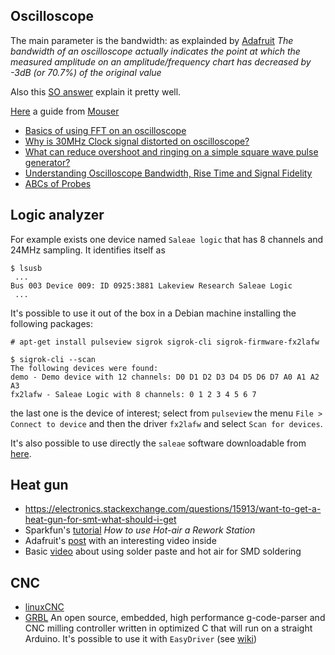 ## Oscilloscope

The main parameter is the bandwidth: as explainded by [Adafruit](https://blog.adafruit.com/2012/01/27/why-oscilloscope-bandwidth-matters/)
*The bandwidth of an oscilloscope actually indicates the point at which
the measured amplitude on an amplitude/frequency chart has decreased by
-3dB (or 70.7%) of the original value*

Also this [SO answer](http://electronics.stackexchange.com/questions/8565/oscilloscope-bandwidth-whats-it-all-about) explain it pretty well.

[Here](Datasheets/Tektronix12_things_to_consider1.pdf) a guide from [Mouser](http://www.mouser.com/pdfdocs/Tektronix12_things_to_consider1.pdf)

 - [Basics of using FFT on an oscilloscope](https://www.youtube.com/watch?v=oRf-IpG6XAw)
 - [Why is 30MHz Clock signal distorted on oscilloscope?](https://electronics.stackexchange.com/questions/334082/why-is-30mhz-clock-signal-distorted-on-oscilloscope)
 - [What can reduce overshoot and ringing on a simple square wave pulse generator?](https://electronics.stackexchange.com/questions/79717/what-can-reduce-overshoot-and-ringing-on-a-simple-square-wave-pulse-generator/)
 - [Understanding Oscilloscope Bandwidth, Rise Time and Signal Fidelity](https://www.ece.ubc.ca/~robertor/Links_files/Files/TEK-Understanding-Scope-BW-tr-Fidelity.pdf)
 - [ABCs of Probes](http://web.mit.edu/6.101/www/reference/ABCprobes_s.pdf)

## Logic analyzer

For example exists one device named ``Saleae logic`` that has 8 channels and 24MHz sampling.
It identifies itself as

```
$ lsusb
 ...
Bus 003 Device 009: ID 0925:3881 Lakeview Research Saleae Logic
 ...
```

It's possible to use it out of the box in a Debian machine installing the
following packages:

```
# apt-get install pulseview sigrok sigrok-cli sigrok-firmware-fx2lafw
```

```
$ sigrok-cli --scan
The following devices were found:
demo - Demo device with 12 channels: D0 D1 D2 D3 D4 D5 D6 D7 A0 A1 A2 A3
fx2lafw - Saleae Logic with 8 channels: 0 1 2 3 4 5 6 7
```

the last one is the device of interest; select from ``pulseview`` the menu ``File > Connect to device``
and then the driver ``fx2lafw`` and select ``Scan for devices``.

It's also possible to use directly the ``saleae`` software downloadable from [here](https://www.saleae.com/downloads).

## Heat gun

 - https://electronics.stackexchange.com/questions/15913/want-to-get-a-heat-gun-for-smt-what-should-i-get
 - Sparkfun's [tutorial](https://www.sparkfun.com/tutorials/391) *How to use Hot-air a Rework Station*
 - Adafruit's [post](https://learn.adafruit.com/smt-manufacturing/hot-air-tools) with an interesting video inside
 - Basic [video](https://www.youtube.com/watch?v=1z0IiuQ35HU) about using solder paste and hot air for SMD soldering

## CNC

 - [linuxCNC](http://linuxcnc.org/)
 - [GRBL](https://github.com/gnea/grbl) An open source, embedded, high performance g-code-parser and 
   CNC milling controller written in optimized C that will run on a straight Arduino. It's possible to
   use it with ``EasyDriver`` (see [wiki](https://github.com/grbl/grbl/wiki/Connecting-Grbl))
